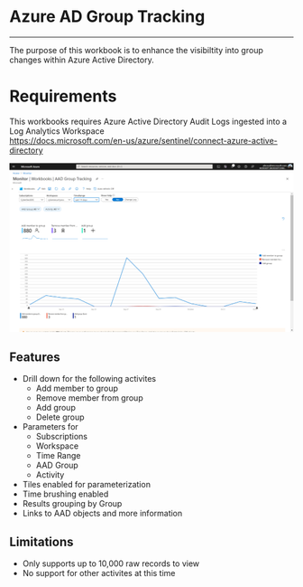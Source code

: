 # Azure AD Group Tracking
---

The purpose of this workbook is to enhance the visibiltity into group changes within Azure Active Directory.

# Requirements
This workbooks requires Azure Active Directory Audit Logs ingested into a Log Analytics Workspace 
<br>https://docs.microsoft.com/en-us/azure/sentinel/connect-azure-active-directory


![Overview](/Images/AADGroupTracking-Overview_Image.png)

## Features
- Drill down for the following activites
  - Add member to group
  - Remove member from group
  - Add group
  - Delete group
- Parameters for 
  - Subscriptions
  - Workspace
  - Time Range
  - AAD Group
  - Activity
- Tiles enabled for parameterization
- Time brushing enabled
- Results grouping by Group
- Links to AAD objects and more information

## Limitations
- Only supports up to 10,000 raw records to view
- No support for other activites at this time
